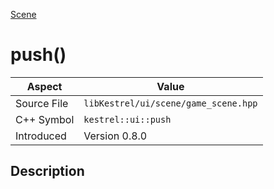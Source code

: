[Scene](index)
# push()
| Aspect | Value |
| --- | --- |
| Source File | `libKestrel/ui/scene/game_scene.hpp` |
| C++ Symbol | `kestrel::ui::push` |
| Introduced | Version 0.8.0 |
## Description

